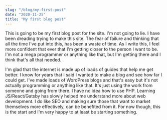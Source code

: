 ```yaml
---
slug: "/blog/my-first-post"
date: "2020-11-25"
title: "My first blog post"
---
```


This is going to be my first blog post for the site. I'm not going to lie. I have been dreading trying to make this site. The fear of failure and thinking that all the time I've put into this, has been a waste of time. As I write this, I feel more confident that ever that I'm getting closer to the person I want to be. I'm not a mega programmer or anything like that, but I'm getting there and I think that's all that needed.

I'm glad that the internet is made up of loads of guides that help me get better. I know for years that I said I wanted to make a blog and see how far I could get. I've made loads of WordPress blogs and that's easy but it's not actually programming or anything like that. It's just using the work from someone and going from there. I have no idea how to use PHP. Learning JS/React/Gatsby has slowly helped me understand more about web development. I do like SEO and making sure those that want to market themselves more effectively, can be benefited from it. For now though, this is the start and I'm very happy to at least be starting something. 